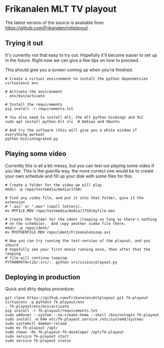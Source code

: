 Frikanalen MLT TV playout
=========================

The latest version of the source is available from
https://github.com/Frikanalen/mltplayout .

Trying it out
-------------

It's currently not that easy to try out. Hopefully it'll become easier to set
up in the future.  Right now we can give a few tips on how to proceed.

This should give you a screen coming up when you're finished.

    # Create a virtual environment to install the python dependencies
    virtualenv2 env

    # Activate the environment
    . env/bin/activate

    # Install the requirements
    pip install -r requirements.txt

    # You also need to install mlt, the mlt python bindings and VLC
    sudo apt install python-mlt vlc  # Debian and Ubuntu

    # And try the software (this will give you a white window if everything worked)
    python bin/integrated.py


Playing some video
------------------

Currently this is all a bit messy, but you can test out playing some video if
you like.  This is the guerilla way, the more correct one would be to create
your own schedule and fill up your disk with some files for this.

    # Create a folder for the video we will play
    mkdir -p repo/testmedia/media/1758/

    # Find any video file, and put it into that folder, give it the extension
    # ".avi" or ".mov" (small letters).
    mv MYFILE.MOV repo/testmedia/media/1758/myfile.mov

    # Create the folder for the ident (looping as long as there's nothing
    # on the schedule).  And copy another video file there.
    mkdir -p repo/ident/
    mv MYOTHERFILE.MOV repo/ident/FrikanalenLoop.avi

    # Now you can try running the test-version of the playout, and you should
    # hopefully see your first movie running once, then after that the looping
    # file will continue looping.
    PYTHONPATH=lib/:src/:. python src/vision/playout.py

Deploying in production
-----------------------

Quick and dirty deploy procedure:

    git clone https://github.com/Frikanalen/mltplayout.git fk-playout
    virtualenv -p python3 fk-playout/env
    . fk-playout/env/bin/activate
    pip install -r fk-playout/requirements.txt
    sudo adduser --system --no-create-home --shell /bin/nologin fk-playout
    sudo install -m 644 etc/fk-playout.service /etc/systemd/system/
    sudo systemctl daemon-reload
    sudo mv fk-playout /opt/
    sudo chown -Rv fk-playout:fk-developer /opt/fk-playout
    sudo service fk-playout start
    sudo service fk-playout status
